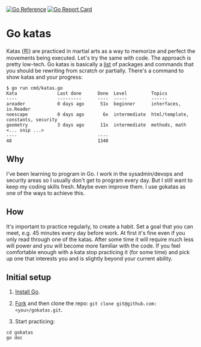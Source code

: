 [![Go Reference](https://pkg.go.dev/badge/github.com/jreisinger/gokatas.svg)](https://pkg.go.dev/github.com/jreisinger/gokatas)
[![Go Report Card](https://goreportcard.com/badge/github.com/jreisinger/gokatas)](https://goreportcard.com/report/github.com/jreisinger/gokatas)

# Go katas

Katas (形) are practiced in martial arts as a way to memorize and perfect the
movements being executed. Let's try the same with code. The approach is pretty
low-tech. Go katas is basically a
[list](https://pkg.go.dev/github.com/jreisinger/gokatas#section-directories) of
packages and commands that you should be rewriting from scratch or partially.
There's a command to show katas and your progress:

```
$ go run cmd/katas.go
Kata               Last done      Done  Level         Topics
----               ---------      ----  -----         ------
areader            0 days ago      51x  beginner      interfaces, io.Reader
noescape           0 days ago       6x  intermediate  html/template, constants, security
geometry           3 days ago      11x  intermediate  methods, math
<... snip ...>
----                              ----
48                                1340
```

## Why

I've been learning to program in Go. I work in the sysadmin/devops and security
areas so I usually don't get to program every day. But I still want to keep my
coding skills fresh. Maybe even improve them. I use gokatas as one of the ways
to achieve this.

## How

It's important to practice regularly, to create a habit. Set a goal that you can
meet, e.g. 45 minutes every day before work. At first it's fine even if you only
read through one of the katas. After some time it will require much less will
power and you will become more familiar with the code.  If you feel comfortable
enough with a kata stop practicing it (for some time) and pick up one that
interests you and is slightly beyond your current ability.

## Initial setup

1) [Install Go](https://go.dev/doc/install).

2) [Fork](https://github.com/jreisinger/gokatas/fork) and then clone the repo: `git clone git@github.com:<you>/gokatas.git`.

3) Start practicing:

```
cd gokatas
go doc
```